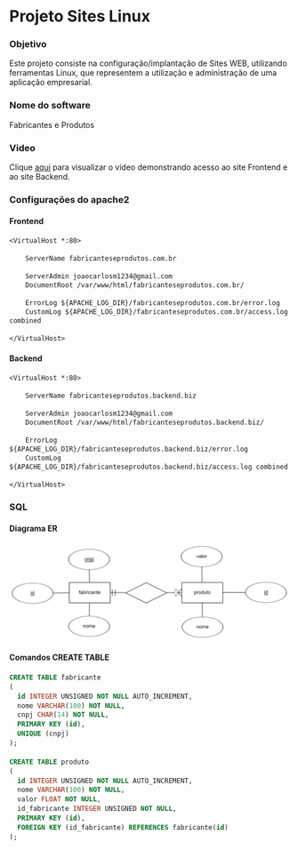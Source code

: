 # Projeto Sites Linux

### Objetivo

Este projeto consiste na configuração/implantação de Sites WEB, utilizando ferramentas Linux, que representem a utilização e administração de uma aplicação empresarial.

### Nome do software

Fabricantes e Produtos

### Video

Clique [aqui](https://youtu.be/wQw1twyZXlE) para visualizar o vídeo demonstrando acesso ao site Frontend e ao site Backend.

### Configurações do apache2

#### Frontend

```
<VirtualHost *:80>

    ServerName fabricanteseprodutos.com.br
    
    ServerAdmin joaocarlosm1234@gmail.com
    DocumentRoot /var/www/html/fabricanteseprodutos.com.br/

    ErrorLog ${APACHE_LOG_DIR}/fabricanteseprodutos.com.br/error.log
    CustomLog ${APACHE_LOG_DIR}/fabricanteseprodutos.com.br/access.log combined

</VirtualHost>

```

#### Backend

```
<VirtualHost *:80>

    ServerName fabricanteseprodutos.backend.biz
    
    ServerAdmin joaocarlosm1234@gmail.com
    DocumentRoot /var/www/html/fabricanteseprodutos.backend.biz/

    ErrorLog ${APACHE_LOG_DIR}/fabricanteseprodutos.backend.biz/error.log
    CustomLog ${APACHE_LOG_DIR}/fabricanteseprodutos.backend.biz/access.log combined

</VirtualHost>

```

### SQL

#### Diagrama ER

![er](confs-mysql/er.png)

#### Comandos CREATE TABLE

```sql
CREATE TABLE fabricante
(
  id INTEGER UNSIGNED NOT NULL AUTO_INCREMENT,
  nome VARCHAR(100) NOT NULL,
  cnpj CHAR(14) NOT NULL,
  PRIMARY KEY (id),
  UNIQUE (cnpj)
);

CREATE TABLE produto
(
  id INTEGER UNSIGNED NOT NULL AUTO_INCREMENT,
  nome VARCHAR(100) NOT NULL,
  valor FLOAT NOT NULL,
  id_fabricante INTEGER UNSIGNED NOT NULL,
  PRIMARY KEY (id),
  FOREIGN KEY (id_fabricante) REFERENCES fabricante(id)
);
```
